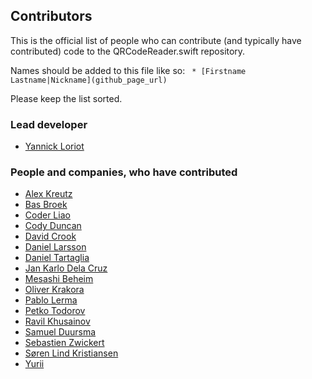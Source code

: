 ## Contributors
This is the official list of people who can contribute (and typically have contributed) code to the QRCodeReader.swift repository.

Names should be added to this file like so:
``` * [Firstname Lastname|Nickname](github_page_url)```

Please keep the list sorted.

### Lead developer

 * [Yannick Loriot](https://github.com/yannickl)

### People and companies, who have contributed

 * [Alex Kreutz](https://github.com/bbsan2k)
 * [Bas Broek](https://github.com/BasThomas)
 * [Coder Liao](https://github.com/lgw51)
 * [Cody Duncan](https://github.com/cody1024d)
 * [David Crook](https://github.com/dpcrook)
 * [Daniel Larsson](https://github.com/larssondaniel)
 * [Daniel Tartaglia](https://github.com/dtartaglia)
 * [Jan Karlo Dela Cruz](https://github.com/jankdc)
 * [Mesashi Beheim](https://github.com/masa-beheim)
 * [Oliver Krakora](https://github.com/oliverkrakora)
 * [Pablo Lerma](https://github.com/PabloLerma)
 * [Petko Todorov](https://github.com/petkotodorov)
 * [Ravil Khusainov](https://github.com/kabanishe23)
 * [Samuel Duursma](https://github.com/sdduursma)
 * [Sebastien Zwickert](https://github.com/dilaroga)
 * [Søren Lind Kristiansen](https://github.com/sorenlind)
 * [Yurii](https://github.com/kaphacius)

